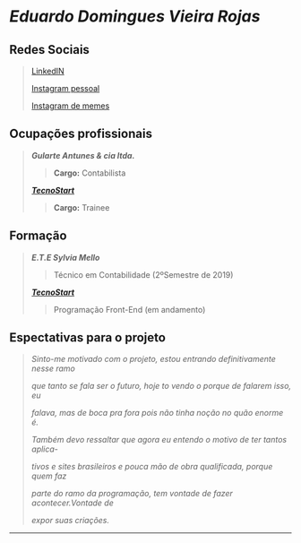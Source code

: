 # _Eduardo Domingues Vieira Rojas_

## Redes Sociais

> [LinkedIN](https://www.linkedin.com/in/eduardo-domingues-vieira-rojas-b89756216/)
> 
> [Instagram pessoal](https://www.instagram.com/duh_rojas/) 
> 
> [Instagram de memes](https://www.instagram.com/gato_louco_memes/)

## Ocupações profissionais

> **_Gularte Antunes & cia ltda._**
> 
>> **Cargo:** Contabilista 
>
> [**_TecnoStart_**](https://www.linkedin.com/company/escolatecnostart/)
> 
>> **Cargo:** Trainee

## Formação

> **_E.T.E Sylvia Mello_**
>
>> Técnico em Contabilidade (2ºSemestre de 2019)
>
> [**_TecnoStart_**](https://www.linkedin.com/company/escolatecnostart/)
> 
>> Programação Front-End (em andamento)

## Espectativas para o projeto

>  _Sinto-me motivado com o projeto, estou entrando definitivamente nesse ramo_
>  
> _que tanto se fala ser o futuro, hoje to vendo o porque de falarem isso, eu_
> 
> _falava, mas de boca pra fora pois não tinha noção no quão enorme é._
> 
>  _Também devo ressaltar que agora eu entendo o motivo de ter tantos aplica-_
>  
> _tivos e sites brasileiros e pouca mão de obra qualificada, porque quem faz_
> 
> _parte do ramo da programação, tem vontade de fazer acontecer.Vontade de_ 
> 
> _expor suas criações._

- - -






